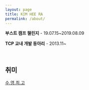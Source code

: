 ```yaml
---
layout: page
title: KIM HEE RA
permalink: /about/
---
```



**부스트 캠프 챌린지** -  19.07.15~2019.08.09

**TCP 교내 개발 동아리**  - 2013.11~



<br>

## 취미

[수.영.최.고](https://blog.naver.com/ooop2112)

  





